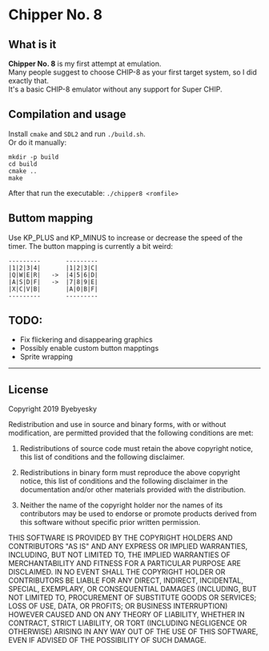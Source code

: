 # Chipper No. 8
## What is it
**Chipper No. 8** is my first attempt at emulation.  
Many people suggest to choose CHIP-8 as your first target system, so I did exactly that.  
It's a basic CHIP-8 emulator without any support for Super CHIP.

## Compilation and usage
Install `cmake` and `SDL2` and run `./build.sh`.  
Or do it manually:  
```
mkdir -p build
cd build
cmake ..
make
```

After that run the executable: ``./chipper8 <romfile>``

## Buttom mapping
Use KP_PLUS and KP_MINUS to increase or decrease the speed of the timer.
The button mapping is currently a bit weird:
```
---------       ---------
|1|2|3|4|       |1|2|3|C|
|Q|W|E|R|   ->  |4|5|6|D|
|A|S|D|F|   ->  |7|8|9|E|
|X|C|V|B|       |A|0|B|F|
---------       ---------
```


## TODO:
+ Fix flickering and disappearing graphics
+ Possibly enable custom button mapptings
+ Sprite wrapping

---

## License
Copyright 2019 Byebyesky

Redistribution and use in source and binary forms, with or without modification, are permitted provided that the following conditions are met:

1. Redistributions of source code must retain the above copyright notice, this list of conditions and the following disclaimer.

2. Redistributions in binary form must reproduce the above copyright notice, this list of conditions and the following disclaimer in the documentation and/or other materials provided with the distribution.

3. Neither the name of the copyright holder nor the names of its contributors may be used to endorse or promote products derived from this software without specific prior written permission.

THIS SOFTWARE IS PROVIDED BY THE COPYRIGHT HOLDERS AND CONTRIBUTORS "AS IS" AND ANY EXPRESS OR IMPLIED WARRANTIES, INCLUDING, BUT NOT LIMITED TO, THE IMPLIED WARRANTIES OF MERCHANTABILITY AND FITNESS FOR A PARTICULAR PURPOSE ARE DISCLAIMED. IN NO EVENT SHALL THE COPYRIGHT HOLDER OR CONTRIBUTORS BE LIABLE FOR ANY DIRECT, INDIRECT, INCIDENTAL, SPECIAL, EXEMPLARY, OR CONSEQUENTIAL DAMAGES (INCLUDING, BUT NOT LIMITED TO, PROCUREMENT OF SUBSTITUTE GOODS OR SERVICES; LOSS OF USE, DATA, OR PROFITS; OR BUSINESS INTERRUPTION) HOWEVER CAUSED AND ON ANY THEORY OF LIABILITY, WHETHER IN CONTRACT, STRICT LIABILITY, OR TORT (INCLUDING NEGLIGENCE OR OTHERWISE) ARISING IN ANY WAY OUT OF THE USE OF THIS SOFTWARE, EVEN IF ADVISED OF THE POSSIBILITY OF SUCH DAMAGE.
